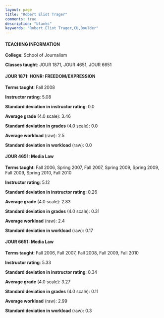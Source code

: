 ```yaml
---
layout: page
title: "Robert Eliot Trager" 
comments: true
description: "blanks"
keywords: "Robert Eliot Trager,CU,Boulder"
---
```

<head>
<script src="https://ajax.googleapis.com/ajax/libs/jquery/2.1.3/jquery.min.js"></script>
<script src="https://dl.dropboxusercontent.com/s/pc42nxpaw1ea4o9/highcharts.js?dl=0"></script>
<!-- <script src="../assets/js/highcharts.js"></script> -->
<style type="text/css">@font-face {
	font-family: "Bebas Neue";
	src: url(https://www.filehosting.org/file/details/544349/BebasNeue Regular.otf) format("opentype");
	}
	h1.Bebas { 
		font-family: "Bebas Neue", Verdana, Tahoma;
	}
</style>
</head>
	   
#### TEACHING INFORMATION

**College**: School of Journalism

**Classes taught**: JOUR 1871, JOUR 4651, JOUR 6651

#### JOUR 1871: HONR: FREEDOM/EXPRESSION

**Terms taught**: Fall 2008

**Instructor rating**: 5.08

**Standard deviation in instructor rating**: 0.0

**Average grade** (4.0 scale): 3.46

**Standard deviation in grades** (4.0 scale): 0.0

**Average workload** (raw): 2.5

**Standard deviation in workload** (raw): 0.0

#### JOUR 4651: Media Law

**Terms taught**: Fall 2006, Spring 2007, Fall 2007, Spring 2009, Spring 2009, Fall 2009, Spring 2010, Fall 2010

**Instructor rating**: 5.12

**Standard deviation in instructor rating**: 0.26

**Average grade** (4.0 scale): 2.83

**Standard deviation in grades** (4.0 scale): 0.31

**Average workload** (raw): 2.4

**Standard deviation in workload** (raw): 0.17

#### JOUR 6651: Media Law

**Terms taught**: Fall 2006, Fall 2007, Fall 2008, Fall 2009, Fall 2010

**Instructor rating**: 5.33

**Standard deviation in instructor rating**: 0.34

**Average grade** (4.0 scale): 3.27

**Standard deviation in grades** (4.0 scale): 0.11

**Average workload** (raw): 2.99

**Standard deviation in workload** (raw): 0.3

